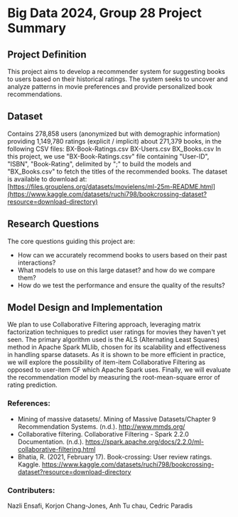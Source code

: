 # Big Data 2024, Group 28 Project Summary

## Project Definition

This project aims to develop a recommender system for suggesting books to users based on their historical ratings. The system seeks to uncover and analyze patterns in movie preferences and provide personalized book recommendations.

## Dataset

Contains 278,858 users (anonymized but with demographic information) providing 1,149,780 ratings (explicit / implicit) about 271,379 books, in the following CSV files:
BX-Book-Ratings.csv
BX-Users.csv
BX_Books.csv
In this project, we use "BX-Book-Ratings.csv" file containing "User-ID", "ISBN", "Book-Rating", delimited by ";" to build the models and "BX_Books.csv" to fetch the titles of the recommended books.
The dataset is available to download at:
[https://files.grouplens.org/datasets/movielens/ml-25m-README.html](https://www.kaggle.com/datasets/ruchi798/bookcrossing-dataset?resource=download-directory)

## Research Questions

The core questions guiding this project are:

- How can we accurately recommend books to users based on their past interactions?
- What models to use on this large dataset? and how do we compare them?
- How do we test the performance and ensure the quality of the results?

## Model Design and Implementation

We plan to use Collaborative Filtering approach, leveraging matrix factorization techniques to predict user ratings for movies they haven't yet seen. The primary algorithm used is the ALS (Alternating Least Squares) method in Apache Spark MLlib, chosen for its scalability and effectiveness in handling sparse datasets.
As it is shown to be more efficient in practice, we will explore the possibility of item-item Collaborative Filtering as opposed to user-item CF which Apache Spark uses. Finally, we will evaluate the recommendation model by measuring the root-mean-square error of rating prediction.

### References:

- Mining of massive datasets/. Mining of Massive Datasets/Chapter 9 Recommendation Systems. (n.d.). http://www.mmds.org/
- Collaborative filtering. Collaborative Filtering - Spark 2.2.0 Documentation. (n.d.). https://spark.apache.org/docs/2.2.0/ml-collaborative-filtering.html
- Bhatia, R. (2021, February 17). Book-crossing: User review ratings. Kaggle. https://www.kaggle.com/datasets/ruchi798/bookcrossing-dataset?resource=download-directory

### Contributers:

Nazli Ensafi, Korjon Chang-Jones, Anh Tu chau, Cedric Paradis
